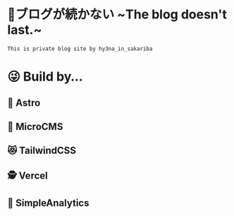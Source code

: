 # 🥦ブログが続かない ~The blog doesn't last.~

```
This is private blog site by hy3na_in_sakariba
```


# 😜 Build by…
## 🚀 Astro
## 🐞 MicroCMS
## 😻 TailwindCSS
## 🕵 Vercel
## 💨 SimpleAnalytics